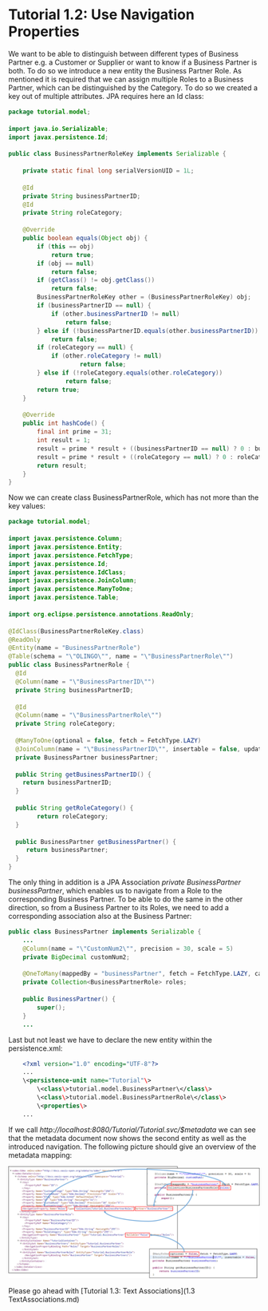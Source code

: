 # Tutorial 1.2: Use Navigation Properties
We want to be able to distinguish between different types of Business Partner e.g. a Customer or Supplier or want to know if a Business Partner is both. To do so we introduce a new entity the Business Partner Role. As mentioned it is required that we can assign multiple Roles to a Business Partner, which can be distinguished by the Category. To do so we created a key out of multiple attributes. JPA requires here an Id class:
```Java
package tutorial.model;

import java.io.Serializable;
import javax.persistence.Id;

public class BusinessPartnerRoleKey implements Serializable {

    private static final long serialVersionUID = 1L;
	
    @Id
    private String businessPartnerID;
    @Id
    private String roleCategory;

    @Override
    public boolean equals(Object obj) {
	    if (this == obj)
		    return true;
	    if (obj == null)
		    return false;
	    if (getClass() != obj.getClass())
		    return false;
	    BusinessPartnerRoleKey other = (BusinessPartnerRoleKey) obj;
	    if (businessPartnerID == null) {
		    if (other.businessPartnerID != null)
			    return false;
	    } else if (!businessPartnerID.equals(other.businessPartnerID))
		    return false;
	    if (roleCategory == null) {
		    if (other.roleCategory != null)
		    	    return false;
	    } else if (!roleCategory.equals(other.roleCategory))
	    	    return false;
	    return true;
    }

    @Override
    public int hashCode() {
	    final int prime = 31;
	    int result = 1;
	    result = prime * result + ((businessPartnerID == null) ? 0 : businessPartnerID.hashCode());
	    result = prime * result + ((roleCategory == null) ? 0 : roleCategory.hashCode());
	    return result;
    }
}
```
Now we can create class BusinessPartnerRole, which has not more than the key values:
```Java
package tutorial.model;

import javax.persistence.Column;
import javax.persistence.Entity;
import javax.persistence.FetchType;
import javax.persistence.Id;
import javax.persistence.IdClass;
import javax.persistence.JoinColumn;
import javax.persistence.ManyToOne;
import javax.persistence.Table;

import org.eclipse.persistence.annotations.ReadOnly;

@IdClass(BusinessPartnerRoleKey.class)
@ReadOnly
@Entity(name = "BusinessPartnerRole")
@Table(schema = "\"OLINGO\"", name = "\"BusinessPartnerRole\"")
public class BusinessPartnerRole {
  @Id
  @Column(name = "\"BusinessPartnerID\"")
  private String businessPartnerID;
  
  @Id
  @Column(name = "\"BusinessPartnerRole\"")
  private String roleCategory;

  @ManyToOne(optional = false, fetch = FetchType.LAZY)
  @JoinColumn(name = "\"BusinessPartnerID\"", insertable = false, updatable = false)
  private BusinessPartner businessPartner;

  public String getBusinessPartnerID() {
    return businessPartnerID;
  }

  public String getRoleCategory() {
        return roleCategory;
  }

  public BusinessPartner getBusinessPartner() {
     return businessPartner;
  }
}
```
The only thing in addition is a JPA Association _private BusinessPartner businessPartner_, which enables us to navigate from a Role to the corresponding Business Partner. To be able to do the same in the other direction, so from a Business Partner to its Roles, we need to add a corresponding association also at the Business Partner:
```Java
public class BusinessPartner implements Serializable {
	...
	@Column(name = "\"CustomNum2\"", precision = 30, scale = 5)
	private BigDecimal customNum2;

	@OneToMany(mappedBy = "businessPartner", fetch = FetchType.LAZY, cascade = CascadeType.REMOVE)
	private Collection<BusinessPartnerRole> roles;

	public BusinessPartner() {
		super();
	}
    ...
```
Last but not least we have to declare the new entity within the persistence.xml:  
```XML
	<?xml version="1.0" encoding="UTF-8"?>  
	...  
	\<persistence-unit name="Tutorial"\>  
		\<class\>tutorial.model.BusinessPartner\</class\>  
		\<class\>tutorial.model.BusinessPartnerRole\</class\>  
		\<properties\>  
	...  
```

If we call _http://localhost:8080/Tutorial/Tutorial.svc/$metadata_ we can see that the metadata document now shows the second entity as well as the introduced navigation. The following picture should give an overview of the metadata mapping:    

![JPA - OData Mapping](Metadata/Mapping2.png)  

Please go ahead with [Tutorial 1.3: Text Associations](1.3 TextAssociations.md)    

